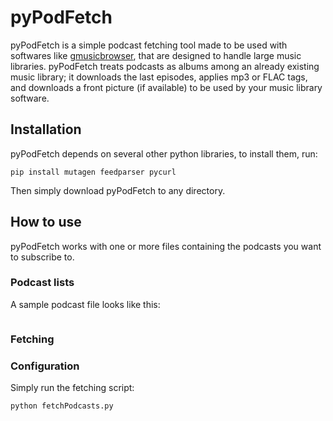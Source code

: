 # pyPodFetch
pyPodFetch is a simple podcast fetching tool made to be used with softwares like [gmusicbrowser](http://gmusicbrowser.org/), that are designed to handle large music libraries.
pyPodFetch treats podcasts as albums among an already existing music library; it downloads the last episodes, applies mp3 or FLAC tags, and downloads a front picture (if available) to be used by your music library software.

## Installation 
pyPodFetch depends on several other python libraries, to install them, run:
```
pip install mutagen feedparser pycurl
```
Then simply download pyPodFetch to any directory.

## How to use
pyPodFetch works with one or more files containing the podcasts you want to subscribe to.

### Podcast lists
A sample podcast file looks like this:
```

```

### Fetching

### Configuration

Simply run the fetching script:
```
python fetchPodcasts.py
```
